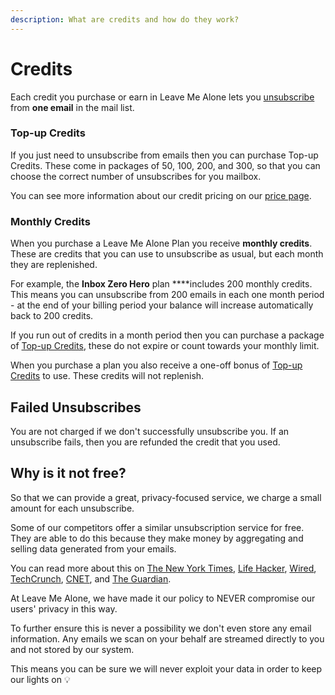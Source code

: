 ```yaml
---
description: What are credits and how do they work?
---
```


# Credits

Each credit you purchase or earn in Leave Me Alone lets you [unsubscribe ](unsubscribing.md)from **one email** in the mail list.

### Top-up Credits

If you just need to unsubscribe from emails then you can purchase Top-up Credits. These come in packages of 50, 100, 200, and 300, so that you can choose the correct number of unsubscribes for you mailbox.

You can see more information about our credit pricing on our [price page](https://leavemealone.app/pricing).

### Monthly Credits

When you purchase a Leave Me Alone Plan you receive **monthly credits**. These are credits that you can use to unsubscribe as usual, but each month they are replenished.

For example, the **Inbox Zero Hero** plan ****includes 200 monthly credits. This means you can unsubscribe from 200 emails in each one month period - at the end of your billing period your balance will increase automatically back to 200 credits.

If you run out of credits in a month period then you can purchase a package of [Top-up Credits](credits.md#top-up-credits), these do not expire or count towards your monthly limit.

When you purchase a plan you also receive a one-off bonus of [Top-up Credits](credits.md#top-up-credits) to use. These credits will not replenish.

## Failed Unsubscribes

You are not charged if we don't successfully unsubscribe you. If an unsubscribe fails, then you are refunded the credit that you used. 

## Why is it not free?

So that we can provide a great, privacy-focused service, we charge a small amount for each unsubscribe.

Some of our competitors offer a similar unsubscription service for free. They are able to do this because they make money by aggregating and selling data generated from your emails.

You can read more about this on [The New York Times](https://www.nytimes.com/2017/04/24/technology/personal-data-firm-slice-unroll-me-backlash-uber.html), [Life Hacker](https://lifehacker.com/unroll-me-the-email-unsubscription-service-has-been-c-1794593445), [Wired](https://www.wired.com/2017/04/stop-services-like-unroll-snooping-gmail), [TechCrunch](https://techcrunch.com/2018/05/05/unroll-me-to-close-to-eu-users-saying-it-cant-comply-with-gdpr), [CNET](https://www.cnet.com/how-to/how-to-remove-unroll-me-from-your-gmail-account/), and [The Guardian](https://www.theguardian.com/technology/2017/apr/24/unrollme-mail-unsubscription-service-heartbroken-sells-user-inbox-data-slice).

At Leave Me Alone, we have made it our policy to NEVER compromise our users' privacy in this way.

To further ensure this is never a possibility we don't even store any email information. Any emails we scan on your behalf are streamed directly to you and not stored by our system.

This means you can be sure we will never exploit your data in order to keep our lights on 💡

